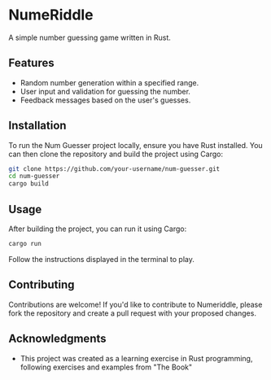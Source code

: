 # NumeRiddle
A simple number guessing game written in Rust.

## Features

- Random number generation within a specified range.
- User input and validation for guessing the number.
- Feedback messages based on the user's guesses.

## Installation

To run the Num Guesser project locally, ensure you have Rust installed. You can then clone the repository and build the project using Cargo:

```bash
git clone https://github.com/your-username/num-guesser.git
cd num-guesser
cargo build
```

## Usage

After building the project, you can run it using Cargo:

```bash
cargo run
```

Follow the instructions displayed in the terminal to play.

## Contributing

Contributions are welcome! If you'd like to contribute to Numeriddle, please fork the repository and create a pull request with your proposed changes.

## Acknowledgments

- This project was created as a learning exercise in Rust programming, following exercises and examples from "The Book" 
